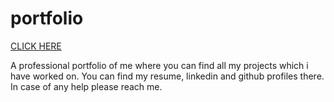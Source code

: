 # portfolio
<a href="https://shanmukatonangi.github.io/portfolio/">CLICK HERE</a>
<p>A professional portfolio of me where you can find all my projects which i have worked on. You can find my resume, linkedin and github profiles there. In case of any help please reach me.</p>

